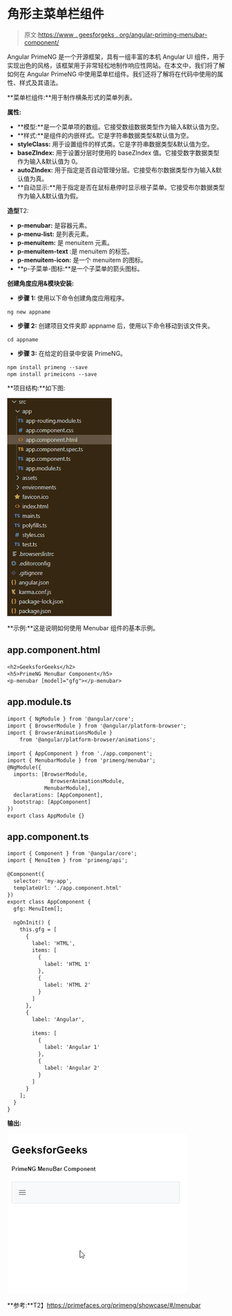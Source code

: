 # 角形主菜单栏组件

> 原文:[https://www . geesforgeks . org/angular-priming-menubar-component/](https://www.geeksforgeeks.org/angular-primeng-menubar-component/)

Angular PrimeNG 是一个开源框架，具有一组丰富的本机 Angular UI 组件，用于实现出色的风格，该框架用于非常轻松地制作响应性网站。在本文中，我们将了解如何在 Angular PrimeNG 中使用菜单栏组件。我们还将了解将在代码中使用的属性、样式及其语法。

**菜单栏组件:**用于制作横条形式的菜单列表。

**属性:**

*   **模型:**是一个菜单项的数组。它接受数组数据类型作为输入&默认值为空。
*   **样式:**是组件的内嵌样式。它是字符串数据类型&默认值为空。
*   **styleClass:** 用于设置组件的样式类。它是字符串数据类型&默认值为空。
*   **baseZIndex:** 用于设置分层时使用的 baseZIndex 值。它接受数字数据类型作为输入&默认值为 0。
*   **autoZIndex:** 用于指定是否自动管理分层。它接受布尔数据类型作为输入&默认值为真。
*   **自动显示:**用于指定是否在鼠标悬停时显示根子菜单。它接受布尔数据类型作为输入&默认值为假。

**造型**T2:

*   **p-menubar:** 是容器元素。
*   **p-menu-list:** 是列表元素。
*   **p-menuitem:** 是 menuitem 元素。
*   **p-menuitem-text** :是 menuitem 的标签。
*   **p-menuitem-icon:** 是一个 menuitem 的图标。
*   **p-子菜单-图标:**是一个子菜单的箭头图标。

**创建角度应用&模块安装:**

*   **步骤 1:** 使用以下命令创建角度应用程序。

```
ng new appname
```

*   **步骤 2:** 创建项目文件夹即 appname 后，使用以下命令移动到该文件夹。

```
cd appname
```

*   **步骤 3:** 在给定的目录中安装 PrimeNG。

```
npm install primeng --save
npm install primeicons --save
```

**项目结构:**如下图:

![](img/6e2ac1499ceea2e58d3439c1f9f0d39a.png)

**示例:**这是说明如何使用 Menubar 组件的基本示例。

## app.component.html

```
<h2>GeeksforGeeks</h2>
<h5>PrimeNG MenuBar Component</h5>
<p-menubar [model]="gfg"></p-menubar>
```

## app.module.ts

```
import { NgModule } from '@angular/core';
import { BrowserModule } from '@angular/platform-browser';
import { BrowserAnimationsModule } 
    from '@angular/platform-browser/animations';

import { AppComponent } from './app.component';
import { MenubarModule } from 'primeng/menubar';
@NgModule({
  imports: [BrowserModule, 
              BrowserAnimationsModule, 
            MenubarModule],
  declarations: [AppComponent],
  bootstrap: [AppComponent]
})
export class AppModule {}
```

## app.component.ts

```
import { Component } from '@angular/core';
import { MenuItem } from 'primeng/api';

@Component({
  selector: 'my-app',
  templateUrl: './app.component.html'
})
export class AppComponent {
  gfg: MenuItem[];

  ngOnInit() {
    this.gfg = [
      {
        label: 'HTML',
        items: [
          {
            label: 'HTML 1'
          },
          {
            label: 'HTML 2'
          }
        ]
      },
      {
        label: 'Angular',

        items: [
          {
            label: 'Angular 1'
          },
          {
            label: 'Angular 2'
          }
        ]
      }
    ];
  }
}
```

**输出:**

![](img/4ebc394860cf7069169adb277f895bf8.png)

**参考:**T2】https://primefaces.org/primeng/showcase/#/menubar